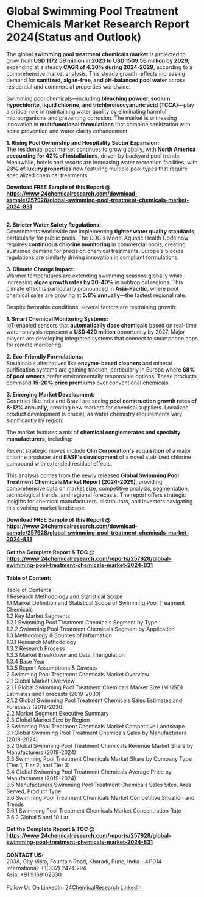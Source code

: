<h1>Global Swimming Pool Treatment Chemicals Market Research Report 2024(Status and Outlook)</h1><p>The global <strong>swimming pool treatment chemicals market</strong> is projected to grow from <strong>USD 1172.59 million in 2023 to USD 1509.56 million by 2029</strong>, expanding at a steady <strong>CAGR of 4.30% during 2024-2029</strong>, according to a comprehensive market analysis. This steady growth reflects increasing demand for <strong>sanitized, algae-free, and pH-balanced pool water</strong> across residential and commercial properties worldwide.</p><p>Swimming pool chemicals—including <strong>bleaching powder, sodium hypochlorite, liquid chlorine, and trichloroisocyanuric acid (TCCA)</strong>—play a critical role in maintaining water quality by eliminating harmful microorganisms and preventing corrosion. The market is witnessing innovation in <strong>multifunctional formulations</strong> that combine sanitization with scale prevention and water clarity enhancement.</p><p><strong>1. Rising Pool Ownership and Hospitality Sector Expansion:</strong><br>
The residential pool market continues to grow globally, with <strong>North America accounting for 42% of installations</strong>, driven by backyard pool trends. Meanwhile, hotels and resorts are increasing water recreation facilities, with <strong>23% of luxury properties</strong> now featuring multiple pool types that require specialized chemical treatments.</p><div><b>Download FREE Sample of this Report @ 
            <a href="https://www.24chemicalresearch.com/download-sample/257928/global-swimming-pool-treatment-chemicals-market-2024-831">
            https://www.24chemicalresearch.com/download-sample/257928/global-swimming-pool-treatment-chemicals-market-2024-831</a></b></div><br><p><strong>2. Stricter Water Safety Regulations:</strong><br>
Governments worldwide are implementing <strong>tighter water quality standards</strong>, particularly for public pools. The CDC's Model Aquatic Health Code now requires <strong>continuous chlorine monitoring</strong> in commercial pools, creating sustained demand for precision chemical treatments. Europe's biocide regulations are similarly driving innovation in compliant formulations.</p><p><strong>3. Climate Change Impact:</strong><br>
Warmer temperatures are extending swimming seasons globally while increasing <strong>algae growth rates by 30-40%</strong> in subtropical regions. This climate effect is particularly pronounced in <strong>Asia-Pacific</strong>, where pool chemical sales are growing at <strong>5.8% annually</strong>—the fastest regional rate.</p><p>Despite favorable conditions, several factors are restraining growth:</p><p><strong>1. Smart Chemical Monitoring Systems:</strong><br>
IoT-enabled sensors that <strong>automatically dose chemicals</strong> based on real-time water analysis represent a <strong>USD 420 million</strong> opportunity by 2027. Major players are developing integrated systems that connect to smartphone apps for remote monitoring.</p><p><strong>2. Eco-Friendly Formulations:</strong><br>
Sustainable alternatives like <strong>enzyme-based cleaners</strong> and mineral purification systems are gaining traction, particularly in Europe where <strong>68% of pool owners</strong> prefer environmentally responsible options. These products command <strong>15-20% price premiums</strong> over conventional chemicals.</p><p><strong>3. Emerging Market Development:</strong><br>
Countries like India and Brazil are seeing <strong>pool construction growth rates of 8-12% annually</strong>, creating new markets for chemical suppliers. Localized product development is crucial, as water chemistry requirements vary significantly by region.</p><p>The market features a mix of <strong>chemical conglomerates and specialty manufacturers</strong>, including:</p><p>Recent strategic moves include <strong>Olin Corporation's acquisition</strong> of a major chlorine producer and <strong>BASF's development</strong> of a novel stabilized chlorine compound with extended residual effects.</p><p>This analysis comes from the newly released <strong>Global Swimming Pool Treatment Chemicals Market Report (2024-2029)</strong>, providing comprehensive data on market size, competitive analysis, segmentation, technological trends, and regional forecasts. The report offers strategic insights for chemical manufacturers, distributors, and investors navigating this evolving market landscape.</p><div><b>Download FREE Sample of this Report @ 
            <a href="https://www.24chemicalresearch.com/download-sample/257928/global-swimming-pool-treatment-chemicals-market-2024-831">
            https://www.24chemicalresearch.com/download-sample/257928/global-swimming-pool-treatment-chemicals-market-2024-831</a></b></div><br><div><b>Get the Complete Report & TOC @ 
            <a href="https://www.24chemicalresearch.com/reports/257928/global-swimming-pool-treatment-chemicals-market-2024-831">
            https://www.24chemicalresearch.com/reports/257928/global-swimming-pool-treatment-chemicals-market-2024-831</a></b></div><br>
            <b>Table of Content:</b><p>Table of Contents<br />
1 Research Methodology and Statistical Scope<br />
1.1 Market Definition and Statistical Scope of Swimming Pool Treatment Chemicals<br />
1.2 Key Market Segments<br />
1.2.1 Swimming Pool Treatment Chemicals Segment by Type<br />
1.2.2 Swimming Pool Treatment Chemicals Segment by Application<br />
1.3 Methodology & Sources of Information<br />
1.3.1 Research Methodology<br />
1.3.2 Research Process<br />
1.3.3 Market Breakdown and Data Triangulation<br />
1.3.4 Base Year<br />
1.3.5 Report Assumptions & Caveats<br />
2 Swimming Pool Treatment Chemicals Market Overview<br />
2.1 Global Market Overview<br />
2.1.1 Global Swimming Pool Treatment Chemicals Market Size (M USD) Estimates and Forecasts (2019-2030)<br />
2.1.2 Global Swimming Pool Treatment Chemicals Sales Estimates and Forecasts (2019-2030)<br />
2.2 Market Segment Executive Summary<br />
2.3 Global Market Size by Region<br />
3 Swimming Pool Treatment Chemicals Market Competitive Landscape<br />
3.1 Global Swimming Pool Treatment Chemicals Sales by Manufacturers (2019-2024)<br />
3.2 Global Swimming Pool Treatment Chemicals Revenue Market Share by Manufacturers (2019-2024)<br />
3.3 Swimming Pool Treatment Chemicals Market Share by Company Type (Tier 1, Tier 2, and Tier 3)<br />
3.4 Global Swimming Pool Treatment Chemicals Average Price by Manufacturers (2019-2024)<br />
3.5 Manufacturers Swimming Pool Treatment Chemicals Sales Sites, Area Served, Product Type<br />
3.6 Swimming Pool Treatment Chemicals Market Competitive Situation and Trends<br />
3.6.1 Swimming Pool Treatment Chemicals Market Concentration Rate<br />
3.6.2 Global 5 and 10 Lar</p><div><b>Get the Complete Report & TOC @ 
            <a href="https://www.24chemicalresearch.com/reports/257928/global-swimming-pool-treatment-chemicals-market-2024-831">
            https://www.24chemicalresearch.com/reports/257928/global-swimming-pool-treatment-chemicals-market-2024-831</a></b></div><br><b>CONTACT US:</b><br>
            203A, City Vista, Fountain Road, Kharadi, Pune, India - 411014<br>
            International: +1(332) 2424 294<br>
            Asia: +91 9169162030 <br><br>
            Follow Us On LinkedIn: <a href="https://www.linkedin.com/company/24chemicalresearch/">24ChemicalResearch LinkedIn</a>